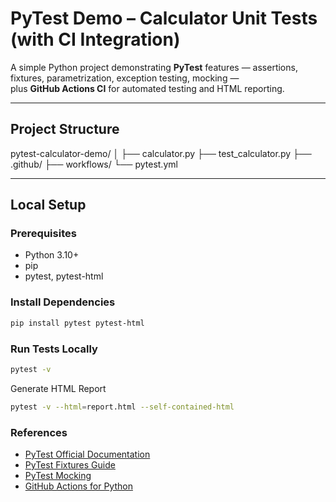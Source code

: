 # PyTest Demo – Calculator Unit Tests (with CI Integration)

A simple Python project demonstrating **PyTest** features — assertions, fixtures, parametrization, exception testing, mocking —  
plus **GitHub Actions CI** for automated testing and HTML reporting.

---

## Project Structure

 pytest-calculator-demo/
│
├── calculator.py 
├── test_calculator.py 
├── .github/
├── workflows/
└── pytest.yml 




---

## Local Setup

### Prerequisites
- Python 3.10+
- pip  
- pytest, pytest-html

### Install Dependencies
```bash
pip install pytest pytest-html
```

### Run Tests Locally
```bash
pytest -v
```

Generate HTML Report
```bash
pytest -v --html=report.html --self-contained-html
```

### References

- [PyTest Official Documentation](https://docs.pytest.org/)
- [PyTest Fixtures Guide](https://docs.pytest.org/en/stable/how-to/fixtures.html)
- [PyTest Mocking](https://docs.pytest.org/en/stable/how-to/mock.html)
- [GitHub Actions for Python](https://docs.github.com/en/actions/automating-builds-and-tests/building-and-testing-python)

